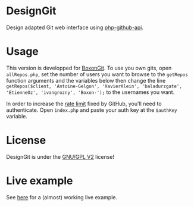 DesignGit
=========

Design adapted Git web interface using [php-github-api](https://github.com/KnpLabs/php-github-api).

Usage
=====

This version is developped for [BoxonGit](http://boxon.info). To use you own gits, open `allRepos.php`, set the number of users you want to browse to the `getRepos` function arguments and the variables below then change the line `getRepos($client, 'Antoine-Gelgon', 'XavierKlein', 'baladurzgate', 'EtienneOz', 'ivangrozny', 'Boxon-');` to the usernames you want.

In order to increase the [rate limit](https://developer.github.com/v3/#rate-limiting) fixed by GitHub, you'll need to authenticate. Open `index.php` and paste your auth key at the `$authKey` variable.

License
=======
DesignGit is under the [GNU/GPL V2](https://www.gnu.org/licenses/gpl-2.0.txt) license!

Live example
============

See [here](http://www.boxon.info/boxonGit_alt/) for a (almost) working live example.
